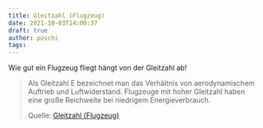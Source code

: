 ```yaml
---
title: Gleitzahl (Flugzeug)
date: 2021-10-03T14:00:37
draft: true
author: poschi
tags: 
---
```


Wie gut ein Flugzeug fliegt hängt von der Gleitzahl ab!

> Als Gleitzahl E bezeichnet man das Verhältnis von aerodynamischem Auftrieb und
> Luftwiderstand. Flugzeuge mit hoher Gleitzahl haben eine große Reichweite bei
> niedrigem Energieverbrauch.
>
> Quelle: [Gleitzahl (Flugzeug)](https://de.wikipedia.org/wiki/Gleitzahl_(Flugzeug))

